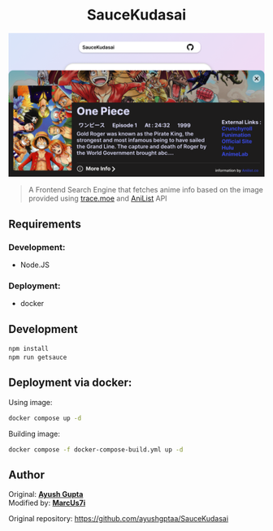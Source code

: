 <!-- @format -->

<h1 align="center">SauceKudasai</h1>

![SauceKudasai](public/SauceKudasai.png)

> A Frontend Search Engine that fetches anime info based on the image provided using <a href="https://github.com/soruly/trace.moe" target="_blank">trace.moe</a> and <a href="https://anilist.gitbook.io/anilist-apiv2-docs/" target="_blank">AniList</a> API

## Requirements

### Development: 
- Node.JS

### Deployment:
- docker

## Development

```sh
npm install
npm run getsauce
```

## Deployment via docker:

Using image:
```sh
docker compose up -d
```

Building image:
```sh
docker compose -f docker-compose-build.yml up -d
```

## Author

Original: **[Ayush Gupta](https://github.com/ayushgptaa)**<br>
Modified by: **[MarcUs7i](https://github.com/MarcUs7i)**

Original repository: https://github.com/ayushgptaa/SauceKudasai